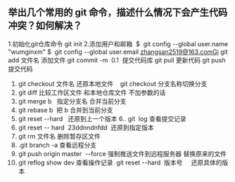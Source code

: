 ## 举出几个常用的 git 命令，描述什么情况下会产生代码冲突？如何解决？
1.初始化git仓库命令
git init
2.添加用户和邮箱 
$  git config --global user.name "wumginxm"
$  git config --global user.email zhangsan2519@163.comGi
git add 文件名 添加文件
git commit -m  0.1  提交代码库
git pull 更新代码
git push 提交代码
1. git checkout 文件名 还原本地文件
   git checkout 分支名称切换分支
2. git diff 比较工作区文件 和本地仓库文件 不加参数的话
3. git merge b   指定分支名 合并当前分支
4. git rebase b  把 b 合并到当前分支
5. git reset --hard   还原到上一个版本
6.. git  log 查看提交记录
7. git reset -- hard  23ddnndnfdd  还原到指定版本
8. git rm 文件名 删除暂存区文件
9. .git branch -a 查看远程分支
10. git push origin master  --force 强制推送文件到远程服务器 替换原来的文件
11. git reflog show dev 查看操作记录  git reset --hard  版本号     还原具体的版本




